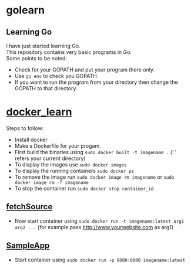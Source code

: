 # golearn
## Learning Go <br>
I have just started learning Go.<br>
This repository contains very basic programs in Go.<br>
Some points to be noted:
* Check for your GOPATH and put your program there only.
* Use `go env` to check you GOPATH.
* If you want to run the program from your directory then change the GOPATH to that directory.

# [docker_learn](https://github.com/utkarshmani1997/golearn/tree/master/docker_learn)
Steps to follow:
* Install docker
* Make a Dockerfile for your progam.
* First build the binaries using `sudo docker built -t imagename .` ('.' refers your current directory)
* To display the images use `sudo docker images`
* To display the running containers `sudo docker ps`
* To remove the image run `sudo docker image rm imagename` or `sudo docker image rm -f imagename`
* To stop the container run `sudo docker stop container_id`

## [fetchSource](https://github.com/utkarshmani1997/golearn/tree/master/docker_learn/fetchSource)
* Now start container using `sudo docker run -t imagename:latest arg1 arg2 ...` {for example pass http://www.yourwebsite.com as arg1}
## [SampleApp](https://github.com/utkarshmani1997/golearn/tree/master/docker_learn/SampleApp)
* Start container using `sudo docker run -p 8080:8080 imagename:latest`
